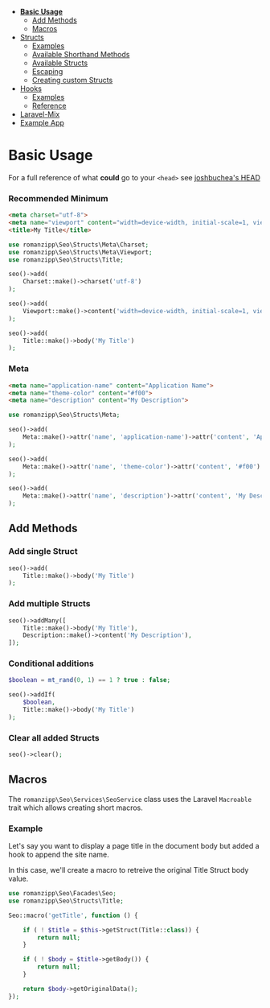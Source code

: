 - **[Basic Usage](INDEX.md)**
  - [Add Methods](INDEX.md#add-methods)
  - [Macros](INDEX.md#macros)
- [Structs](STRUCTS.md)
  - [Examples](STRUCTS.md#examples)
  - [Available Shorthand Methods](STRUCTS.md#available-shorthand-methods)
  - [Available Structs](STRUCTS.md#available-structs)
  - [Escaping](STRUCTS.md#escaping)
  - [Creating custom Structs](STRUCTS.md#creating-custom-structs)
- [Hooks](HOOKS.md)
  - [Examples](HOOKS.md#examples)
  - [Reference](HOOKS.md#reference)
- [Laravel-Mix](LARAVEL-MIX.md)
- [Example App](EXAMPLE-APP.md)

# Basic Usage

For a full reference of what **could** go to your `<head>` see [joshbuchea's HEAD](https://github.com/joshbuchea/HEAD)

### Recommended Minimum

```html
<meta charset="utf-8">
<meta name="viewport" content="width=device-width, initial-scale=1, viewport-fit=cover">
<title>My Title</title>
```

```php
use romanzipp\Seo\Structs\Meta\Charset;
use romanzipp\Seo\Structs\Meta\Viewport;
use romanzipp\Seo\Structs\Title;

seo()->add(
    Charset::make()->charset('utf-8')
);

seo()->add(
    Viewport::make()->content('width=device-width, initial-scale=1, viewport-fit=cover')
);

seo()->add(
    Title::make()->body('My Title')
);
```

### Meta

```html
<meta name="application-name" content="Application Name">
<meta name="theme-color" content="#f00">
<meta name="description" content="My Description">
```

```php
use romanzipp\Seo\Structs\Meta;

seo()->add(
    Meta::make()->attr('name', 'application-name')->attr('content', 'Application Name')
);

seo()->add(
    Meta::make()->attr('name', 'theme-color')->attr('content', '#f00')
);

seo()->add(
    Meta::make()->attr('name', 'description')->attr('content', 'My Description')
);
```

## Add Methods

### Add single Struct

```php
seo()->add(
    Title::make()->body('My Title')
);
```

### Add multiple Structs

```php
seo()->addMany([
    Title::make()->body('My Title'),
    Description::make()->content('My Description'),
]);
```

### Conditional additions

```php
$boolean = mt_rand(0, 1) == 1 ? true : false;

seo()->addIf(
    $boolean,
    Title::make()->body('My Title')
);
```

### Clear all added Structs

```php
seo()->clear();
```

## Macros

The `romanzipp\Seo\Services\SeoService` class uses the Laravel `Macroable` trait which allows creating short macros.

### Example

Let's say you want to display a page title in the document body but added a hook to append the site name.

In this case, we'll create a macro to retreive the original Title Struct body value.

```php
use romanzipp\Seo\Facades\Seo;
use romanzipp\Seo\Structs\Title;

Seo::macro('getTitle', function () {

    if ( ! $title = $this->getStruct(Title::class)) {
        return null;
    }

    if ( ! $body = $title->getBody()) {
        return null;
    }

    return $body->getOriginalData();
});
```
